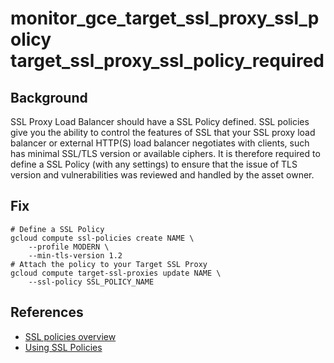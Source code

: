 # monitor_gce_target_ssl_proxy_ssl_policy target_ssl_proxy_ssl_policy_required

## Background

SSL Proxy Load Balancer should have a SSL Policy defined.
SSL policies give you the ability to control the features of SSL that your SSL proxy load balancer or external HTTP(S) load balancer negotiates with clients, such has minimal SSL/TLS version or available ciphers.
It is therefore required to define a SSL Policy (with any settings) to ensure that the issue of TLS version and vulnerabilities was reviewed and handled by the asset owner.

## Fix

```shell
# Define a SSL Policy
gcloud compute ssl-policies create NAME \
    --profile MODERN \
    --min-tls-version 1.2 
# Attach the policy to your Target SSL Proxy
gcloud compute target-ssl-proxies update NAME \
    --ssl-policy SSL_POLICY_NAME
```

## References

- [SSL policies overview](https://cloud.google.com/load-balancing/docs/ssl-policies-concepts)
- [Using SSL Policies](https://cloud.google.com/load-balancing/docs/use-ssl-policies)
